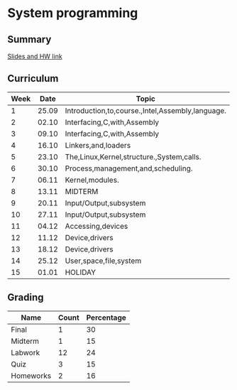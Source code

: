 # System programming 

## Summary

[Slides and HW link](github.com/a0m0rajab/Open-FSMVU/fourth_year/System_programming)


## Curriculum

|Week|Date|Topic|
| --- |--- | -- |
|1|25.09|Introduction,to,course.,Intel,Assembly,language.|
|2|02.10|Interfacing,C,with,Assembly|
|3|09.10|Interfacing,C,with,Assembly|
|4|16.10|Linkers,and,loaders|
|5|23.10|The,Linux,Kernel,structure.,System,calls.|
|6|30.10|Process,management,and,scheduling.|
|7|06.11|Kernel,modules.|
|8|13.11|MIDTERM|
|9|20.11|Input/Output,subsystem|
|10|27.11|Input/Output,subsystem|
|11|04.12|Accessing,devices|
|12|11.12|Device,drivers|
|13|18.12|Device,drivers|
|14|25.12|User,space,file,system|
|15|01.01|HOLIDAY|

## Grading 

|Name|Count|Percentage|
| --- |--- | -- |
|Final|1|30|
|Midterm|1|15|
|Labwork|12|24|
|Quiz|3|15|
|Homeworks|2|16|